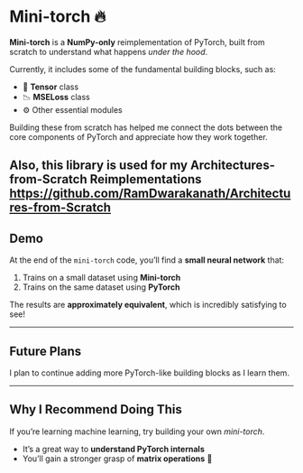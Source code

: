 # **Mini-torch 🔥**  

**Mini-torch** is a **NumPy-only** reimplementation of PyTorch, built from scratch to understand what happens *under the hood*.  

Currently, it includes some of the fundamental building blocks, such as:  
- 🧱 **Tensor** class  
- 📉 **MSELoss** class  
- ⚙️ Other essential modules  

Building these from scratch has helped me connect the dots between the core components of PyTorch and appreciate how they work together.  

Also, this library is used for my Architectures-from-Scratch Reimplementations https://github.com/RamDwarakanath/Architectures-from-Scratch
---

## **Demo**
At the end of the `mini-torch` code, you’ll find a **small neural network** that:  
1. Trains on a small dataset using **Mini-torch**  
2. Trains on the same dataset using **PyTorch**  

The results are **approximately equivalent**, which is incredibly satisfying to see!  

---

## **Future Plans**
I plan to continue adding more PyTorch-like building blocks as I learn them.

---

## **Why I Recommend Doing This**
If you’re learning machine learning, try building your own *mini-torch*.  
- It’s a great way to **understand PyTorch internals**  
- You’ll gain a stronger grasp of **matrix operations** 🧮  
